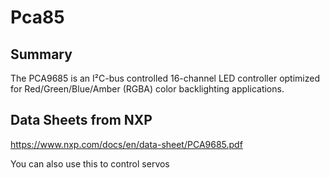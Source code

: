 # Pca85

## Summary

The PCA9685 is an I²C-bus controlled 16-channel LED controller optimized for Red/Green/Blue/Amber (RGBA) color backlighting applications.

## Data Sheets from NXP

https://www.nxp.com/docs/en/data-sheet/PCA9685.pdf

You can also use this to control servos
